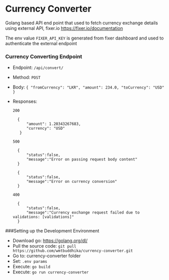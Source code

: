 # Currency Converter
Golang based API end point that used to fetch currency exchange details using external API, fixer.io https://fixer.io/documentation

The env value `FIXER_API_KEY` is generated from fixer dashboard and used to authenticate the external endpoint

### Currency Converting Endpoint

- Endpoint: `/api/convert/`

- Method: `POST`

- Body: `{
         	"fromCurrency": "LKR",
         	"amount": 234.0,
         	"toCurrency": "USD"
         }`

- Responses: 

    `200`

        {
            "amount": 1.20343267683,
            "currency": "USD"
         }
     
    `500`
    
        {
            "status":false,
            "message":"Error on passing request body content"
        }

        {
            "status":false,
            "message":"Error on currency conversion"
        }  
        
    `400`
    
        {
            "status":false,
            "message":"Currency exchange request failed due to validations: [validations]"
        }
        
###Setting up the Development Environment

- Download go: https://golang.org/dl/
- Pull the source code: `git pull https://github.com/wmtbuddhika/currency-converter.git`
- Go to: currency-converter folder
- Set: `.env params`
- Execute: `go build`
- Execute: `go run currency-converter `